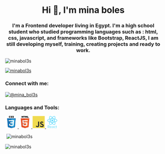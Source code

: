 <h1 align="center">Hi 👋, I'm mina boles</h1>
<h3 align="center">I'm a Frontend developer living in Egypt. I'm a high school student who studied programming languages such as : html, css, javascript, and frameworks like Bootstrap, ReactJS, I am still developing myself, training, creating projects and ready to work.</h3>

<p align="left"> <img src="https://komarev.com/ghpvc/?username=minabol3s&label=Profile%20views&color=0e75b6&style=flat" alt="minabol3s" /> </p>

<p align="left"> <a href="https://github.com/ryo-ma/github-profile-trophy"><img src="https://github-profile-trophy.vercel.app/?username=minabol3s" alt="minabol3s" /></a> </p>

<h3 align="left">Connect with me:</h3>
<p align="left">
<a href="https://instagram.com/@mina_bol3s" target="blank"><img align="center" src="https://raw.githubusercontent.com/rahuldkjain/github-profile-readme-generator/master/src/images/icons/Social/instagram.svg" alt="@mina_bol3s" height="30" width="40" /></a>
</p>

<h3 align="left">Languages and Tools:</h3>
<p align="left"> <a href="https://www.w3schools.com/css/" target="_blank" rel="noreferrer"> <img src="https://raw.githubusercontent.com/devicons/devicon/master/icons/css3/css3-original-wordmark.svg" alt="css3" width="40" height="40"/> </a> <a href="https://www.w3.org/html/" target="_blank" rel="noreferrer"> <img src="https://raw.githubusercontent.com/devicons/devicon/master/icons/html5/html5-original-wordmark.svg" alt="html5" width="40" height="40"/> </a> <a href="https://developer.mozilla.org/en-US/docs/Web/JavaScript" target="_blank" rel="noreferrer"> <img src="https://raw.githubusercontent.com/devicons/devicon/master/icons/javascript/javascript-original.svg" alt="javascript" width="40" height="40"/> </a> <a href="https://reactjs.org/" target="_blank" rel="noreferrer"> <img src="https://raw.githubusercontent.com/devicons/devicon/master/icons/react/react-original-wordmark.svg" alt="react" width="40" height="40"/> </a> </p>

<p>&nbsp;<img align="center" src="https://github-readme-stats.vercel.app/api?username=minabol3s&show_icons=true&locale=en" alt="minabol3s" /></p>

<p><img align="center" src="https://github-readme-streak-stats.herokuapp.com/?user=minabol3s&" alt="minabol3s" /></p>
